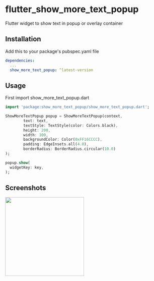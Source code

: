# flutter_show_more_text_popup

Flutter widget to show text in popup or overlay container

## Installation

Add this to your package's pubspec.yaml file

```yaml
dependencies:
  ...
  show_more_text_popup: ^latest-version
```

## Usage
First import show_more_text_popup.dart

```dart
import 'package:show_more_text_popup/show_more_text_popup.dart';
```


```dart
ShowMoreTextPopup popup = ShowMoreTextPopup(context,
        text: text,
        textStyle: TextStyle(color: Colors.black),
        height: 200,
        width: 100,
        backgroundColor: Color(0xFF16CCCC),
        padding: EdgeInsets.all(4.0),
        borderRadius: BorderRadius.circular(10.0)
);

popup.show(
  widgetKey: key,
);
```

## Screenshots
<img src="https://raw.githubusercontent.com/snj07/flutter_show_more_text_popup/master/screenshots/show_more_text_popup_demo.gif" width="250" />
